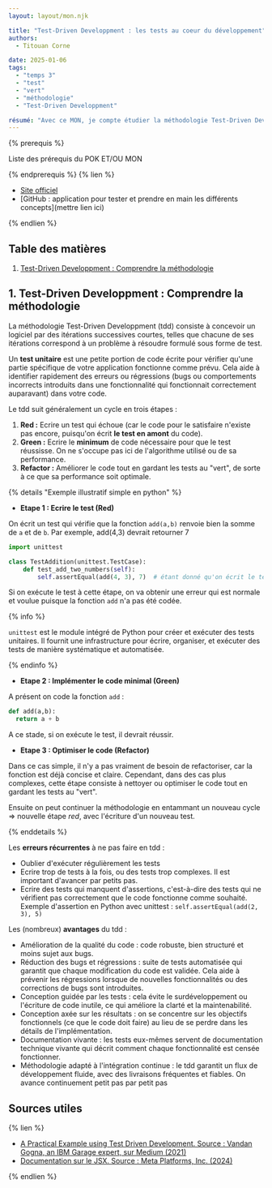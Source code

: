 ```yaml
---
layout: layout/mon.njk

title: "Test-Driven Developpment : les tests au coeur du développement"
authors:
  - Titouan Corne

date: 2025-01-06
tags: 
  - "temps 3"
  - "test"
  - "vert"
  - "méthodologie"
  - "Test-Driven Developpment"

résumé: "Avec ce MON, je compte étudier la méthodologie Test-Driven Developpment qui repose sur l'écriture de test en amont (généralement les tests sont implémentés après le code). Ainsi, je vais me former à l'écriture de tests. Enfin, j'aimerais me familiariser avec un outil de gestion de tests (Jenkins par exemple) et comprendre comment l'intelligence artificielle (Copilot, GPT) peut être un outil privilégié dans l'écriture de tests. Exceptionnellement, ce MON sera constitué de 15 heures de travail. "
---
```


{% prerequis %}

Liste des prérequis du POK ET/OU MON

{% endprerequis %}
{% lien %}

- [Site officiel](https://react.dev/)
- [GitHub : application pour tester et prendre en main les différents concepts](mettre lien ici)

{% endlien %}

## Table des matières

1. [Test-Driven Developpment : Comprendre la méthodologie](#section1)

## 1. Test-Driven Developpment : Comprendre la méthodologie <a id="section1"></a>

La méthodologie Test-Driven Developpment (tdd) consiste à concevoir un logiciel par des itérations successives courtes, telles que chacune de ses itérations correspond à un problème à résoudre formulé sous forme de test.

Un **test unitaire** est une petite portion de code écrite pour vérifier qu'une partie spécifique de votre application fonctionne comme prévu. Cela aide à identifier rapidement des erreurs ou régressions (bugs ou comportements incorrects introduits dans une fonctionnalité qui fonctionnait correctement auparavant) dans votre code.

Le tdd suit généralement un cycle en trois étapes :

1. **Red :** Ecrire un test qui échoue (car le code pour le satisfaire n'existe pas encore, puisqu'on écrit **le test en amont** du code).
2. **Green :** Ecrire le **minimum** de code nécessaire pour que le test réussisse. On ne s'occupe pas ici de l'algorithme utilisé ou de sa performance.
3. **Refactor :** Améliorer le code tout en gardant les tests au "vert", de sorte à ce que sa performance soit optimale.

{% details "Exemple illustratif simple en python" %}

- **Etape 1 : Ecrire le test (Red)**

On écrit un test qui vérifie que la fonction `add(a,b)` renvoie bien la somme de `a` et de `b`. Par exemple, add(4,3) devrait retourner 7

``` python
import unittest

class TestAddition(unittest.TestCase):
    def test_add_two_numbers(self):
        self.assertEqual(add(4, 3), 7)  # étant donné qu'on écrit le test en amont, la fonction add n'a pas encore été codée
```

Si on exécute le test à cette étape, on va obtenir une erreur qui est normale et voulue puisque la fonction `add` n'a pas été codée.

{% info %}

`unittest` est le module intégré de Python pour créer et exécuter des tests unitaires. Il fournit une infrastructure pour écrire, organiser, et exécuter des tests de manière systématique et automatisée.

{% endinfo %}

- **Etape 2 : Implémenter le code minimal (Green)**

A présent on code la fonction `add` :

``` python
def add(a,b):
  return a + b
```

A ce stade, si on exécute le test, il devrait réussir.

- **Etape 3 : Optimiser le code (Refactor)**

Dans ce cas simple, il n'y a pas vraiment de besoin de refactoriser, car la fonction est déjà concise et claire. Cependant, dans des cas plus complexes, cette étape consiste à nettoyer ou optimiser le code tout en gardant les tests au "vert".

Ensuite on peut continuer la méthodologie en entammant un nouveau cycle => nouvelle étape *red*, avec l'écriture d'un nouveau test.

{% enddetails %}

Les **erreurs récurrentes** à ne pas faire en tdd :

- Oublier d'exécuter régulièrement les tests
- Ecrire trop de tests à la fois, ou des tests trop complexes. Il est important d'avancer par petits pas.
- Ecrire des tests qui manquent d'assertions, c'est-à-dire des tests qui ne vérifient pas correctement que le code fonctionne comme souhaité. Exemple d'assertion en Python avec unittest : `self.assertEqual(add(2, 3), 5)`

Les (nombreux) **avantages** du tdd :

- Amélioration de la qualité du code : code robuste, bien structuré et moins sujet aux bugs.
- Réduction des bugs et régressions : suite de tests automatisée qui garantit que chaque modification du code est validée. Cela aide à prévenir les régressions lorsque de nouvelles fonctionnalités ou des corrections de bugs sont introduites.
- Conception guidée par les tests : cela évite le surdéveloppement ou l'écriture de code inutile, ce qui améliore la clarté et la maintenabilité.
- Conception axée sur les résultats : on se concentre sur les objectifs fonctionnels (ce que le code doit faire) au lieu de se perdre dans les détails de l'implémentation.
- Documentation vivante : les tests eux-mêmes servent de documentation technique vivante qui décrit comment chaque fonctionnalité est censée fonctionner.
- Méthodologie adapté à l'intégration continue : le tdd garantit un flux de développement fluide, avec des livraisons fréquentes et fiables. On avance continuement petit pas par petit pas

## Sources utiles

{% lien %}

- [A Practical Example using Test Driven Development. Source : Vandan Gogna, an IBM Garage expert, sur Medium (2021)](https://vandangogna.medium.com/a-practical-example-using-test-driven-development-88b4536ac574)
- [Documentation sur le JSX. Source : Meta Platforms, Inc. (2024)](https://legacy.reactjs.org/docs/introducing-jsx.html)

{% endlien %}
